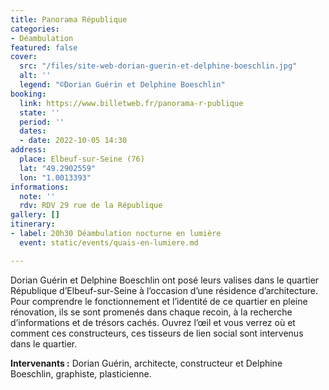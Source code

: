 ```yaml
---
title: Panorama République
categories:
- Déambulation
featured: false
cover:
  src: "/files/site-web-dorian-guerin-et-delphine-boeschlin.jpg"
  alt: ''
  legend: "©Dorian Guérin et Delphine Boeschlin"
booking:
  link: https://www.billetweb.fr/panorama-r-publique
  state: ''
  period: ''
  dates:
  - date: 2022-10-05 14:30
address:
  place: Elbeuf-sur-Seine (76)
  lat: "49.2902559"
  lon: "1.0013393"
informations:
  note: ''
  rdv: RDV 29 rue de la République
gallery: []
itinerary:
- label: 20h30 Déambulation nocturne en lumière
  event: static/events/quais-en-lumiere.md

---
```

Dorian Guérin et Delphine Boeschlin ont posé leurs valises dans le quartier République d’Elbeuf-sur-Seine à l’occasion d’une résidence d’architecture. Pour comprendre le fonctionnement et l’identité de ce quartier en pleine rénovation, ils se sont promenés dans chaque recoin, à la recherche d’informations et de trésors cachés. Ouvrez l’œil et vous verrez où et comment ces constructeurs, ces tisseurs de lien social sont intervenus dans le quartier.

**Intervenants :** Dorian Guérin, architecte, constructeur et Delphine Boeschlin, graphiste, plasticienne.
